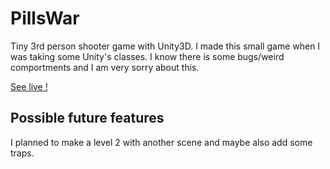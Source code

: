 # PillsWar
Tiny 3rd person shooter game with Unity3D. I made this small game when I was taking some Unity's classes.
I know there is some bugs/weird comportments and I am very sorry about this.

[See live !](https://kevinbulme.github.io/PillsWar/)



## Possible future features
I planned to make a level 2 with another scene and maybe also add some traps.
